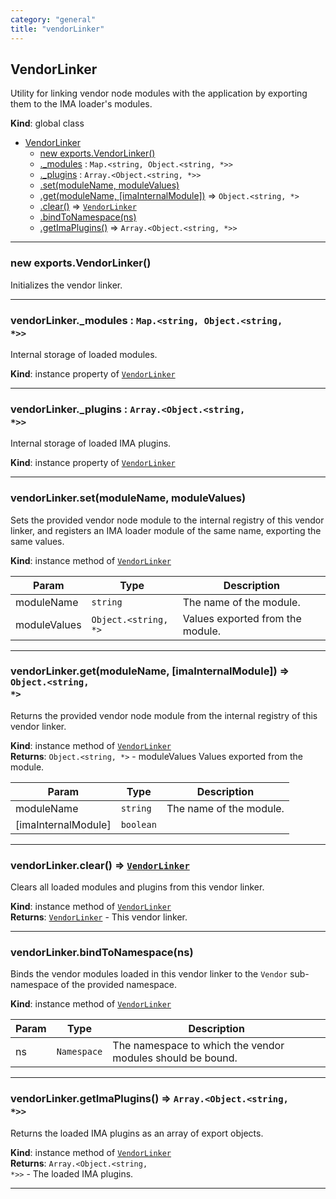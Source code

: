 ```yaml
---
category: "general"
title: "vendorLinker"
---
```


## VendorLinker&nbsp;<a name="VendorLinker" href="https://github.com/seznam/IMA.js-core/tree/0.16.5-0/vendorLinker.js#L7" target="_blank"><span class="icon"><i class="fas fa-external-link-alt fa-xs"></i></span></a>
Utility for linking vendor node modules with the application by exporting
them to the IMA loader's modules.

**Kind**: global class  

* [VendorLinker](#VendorLinker)
    * [new exports.VendorLinker()](#new_VendorLinker_new)
    * [._modules](#VendorLinker+_modules) : <code>Map.&lt;string, Object.&lt;string, \*&gt;&gt;</code>
    * [._plugins](#VendorLinker+_plugins) : <code>Array.&lt;Object.&lt;string, \*&gt;&gt;</code>
    * [.set(moduleName, moduleValues)](#VendorLinker+set)
    * [.get(moduleName, [imaInternalModule])](#VendorLinker+get) ⇒ <code>Object.&lt;string, \*&gt;</code>
    * [.clear()](#VendorLinker+clear) ⇒ [<code>VendorLinker</code>](#VendorLinker)
    * [.bindToNamespace(ns)](#VendorLinker+bindToNamespace)
    * [.getImaPlugins()](#VendorLinker+getImaPlugins) ⇒ <code>Array.&lt;Object.&lt;string, \*&gt;&gt;</code>


* * *

### new exports.VendorLinker()&nbsp;<a name="new_VendorLinker_new"></a>
Initializes the vendor linker.


* * *

### vendorLinker.\_modules : <code>Map.&lt;string, Object.&lt;string, \*&gt;&gt;</code>&nbsp;<a name="VendorLinker+_modules" href="https://github.com/seznam/IMA.js-core/tree/0.16.5-0/vendorLinker.js#L17" target="_blank"><span class="icon"><i class="fas fa-external-link-alt fa-xs"></i></span></a>
Internal storage of loaded modules.

**Kind**: instance property of [<code>VendorLinker</code>](#VendorLinker)  

* * *

### vendorLinker.\_plugins : <code>Array.&lt;Object.&lt;string, \*&gt;&gt;</code>&nbsp;<a name="VendorLinker+_plugins" href="https://github.com/seznam/IMA.js-core/tree/0.16.5-0/vendorLinker.js#L24" target="_blank"><span class="icon"><i class="fas fa-external-link-alt fa-xs"></i></span></a>
Internal storage of loaded IMA plugins.

**Kind**: instance property of [<code>VendorLinker</code>](#VendorLinker)  

* * *

### vendorLinker.set(moduleName, moduleValues)&nbsp;<a name="VendorLinker+set" href="https://github.com/seznam/IMA.js-core/tree/0.16.5-0/vendorLinker.js#L35" target="_blank"><span class="icon"><i class="fas fa-external-link-alt fa-xs"></i></span></a>
Sets the provided vendor node module to the internal registry of this
vendor linker, and registers an IMA loader module of the same name,
exporting the same values.

**Kind**: instance method of [<code>VendorLinker</code>](#VendorLinker)  

| Param | Type | Description |
| --- | --- | --- |
| moduleName | <code>string</code> | The name of the module. |
| moduleValues | <code>Object.&lt;string, \*&gt;</code> | Values exported from the module. |


* * *

### vendorLinker.get(moduleName, [imaInternalModule]) ⇒ <code>Object.&lt;string, \*&gt;</code>&nbsp;<a name="VendorLinker+get" href="https://github.com/seznam/IMA.js-core/tree/0.16.5-0/vendorLinker.js#L63" target="_blank"><span class="icon"><i class="fas fa-external-link-alt fa-xs"></i></span></a>
Returns the provided vendor node module from the internal registry of this
vendor linker.

**Kind**: instance method of [<code>VendorLinker</code>](#VendorLinker)  
**Returns**: <code>Object.&lt;string, \*&gt;</code> - moduleValues Values exported from the module.  

| Param | Type | Description |
| --- | --- | --- |
| moduleName | <code>string</code> | The name of the module. |
| [imaInternalModule] | <code>boolean</code> |  |


* * *

### vendorLinker.clear() ⇒ [<code>VendorLinker</code>](#VendorLinker)&nbsp;<a name="VendorLinker+clear" href="https://github.com/seznam/IMA.js-core/tree/0.16.5-0/vendorLinker.js#L79" target="_blank"><span class="icon"><i class="fas fa-external-link-alt fa-xs"></i></span></a>
Clears all loaded modules and plugins from this vendor linker.

**Kind**: instance method of [<code>VendorLinker</code>](#VendorLinker)  
**Returns**: [<code>VendorLinker</code>](#VendorLinker) - This vendor linker.  

* * *

### vendorLinker.bindToNamespace(ns)&nbsp;<a name="VendorLinker+bindToNamespace" href="https://github.com/seznam/IMA.js-core/tree/0.16.5-0/vendorLinker.js#L93" target="_blank"><span class="icon"><i class="fas fa-external-link-alt fa-xs"></i></span></a>
Binds the vendor modules loaded in this vendor linker to the
<code>Vendor</code> sub-namespace of the provided namespace.

**Kind**: instance method of [<code>VendorLinker</code>](#VendorLinker)  

| Param | Type | Description |
| --- | --- | --- |
| ns | <code>Namespace</code> | The namespace to which the vendor modules should        be bound. |


* * *

### vendorLinker.getImaPlugins() ⇒ <code>Array.&lt;Object.&lt;string, \*&gt;&gt;</code>&nbsp;<a name="VendorLinker+getImaPlugins" href="https://github.com/seznam/IMA.js-core/tree/0.16.5-0/vendorLinker.js#L111" target="_blank"><span class="icon"><i class="fas fa-external-link-alt fa-xs"></i></span></a>
Returns the loaded IMA plugins as an array of export objects.

**Kind**: instance method of [<code>VendorLinker</code>](#VendorLinker)  
**Returns**: <code>Array.&lt;Object.&lt;string, \*&gt;&gt;</code> - The loaded IMA plugins.  

* * *


